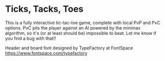 # Ticks, Tacks, Toes

This is a fully interactive tic-tac-toe game, complete with local PvP and PvC options. PvC pits the player against an AI powered by the minimax algorithm, so it's (or at least should be) impossible to beat. Let me know if you find a bug with that!!

Header and board font designed by TypeFactory at FontSpace https://www.fontspace.com/typefactory